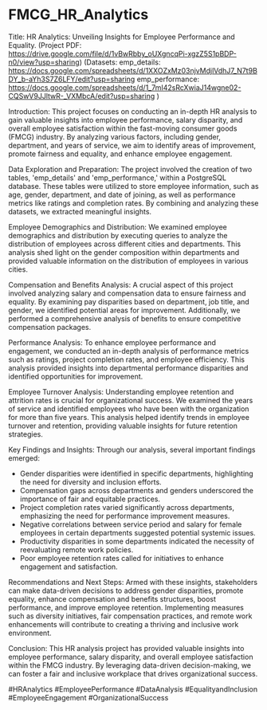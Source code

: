# FMCG_HR_Analytics
Title: HR Analytics: Unveiling Insights for Employee Performance and Equality.
(Project PDF: https://drive.google.com/file/d/1vBwRbby_oUXgncqPi-xgzZ5S1pBDP-n0/view?usp=sharing)
(Datasets: emp_details: https://docs.google.com/spreadsheets/d/1XXOZxMz03njvMdjlVdhJ7_N7t9BDY_b-aYh3S7Z6LFY/edit?usp=sharing
           emp_performance: https://docs.google.com/spreadsheets/d/1_7mI42sRcXwiaJ14wgne02-CQSwV9JJltwR-_VXMbcA/edit?usp=sharing )

Introduction:
This project focuses on conducting an in-depth HR analysis to gain valuable insights into employee performance, salary disparity, and overall employee satisfaction within the fast-moving consumer goods (FMCG) industry. By analyzing various factors, including gender, department, and years of service, we aim to identify areas of improvement, promote fairness and equality, and enhance employee engagement.

Data Exploration and Preparation:
The project involved the creation of two tables, 'emp_details' and 'emp_performance,' within a PostgreSQL database. These tables were utilized to store employee information, such as age, gender, department, and date of joining, as well as performance metrics like ratings and completion rates. By combining and analyzing these datasets, we extracted meaningful insights.

Employee Demographics and Distribution:
We examined employee demographics and distribution by executing queries to analyze the distribution of employees across different cities and departments. This analysis shed light on the gender composition within departments and provided valuable information on the distribution of employees in various cities.

Compensation and Benefits Analysis:
A crucial aspect of this project involved analyzing salary and compensation data to ensure fairness and equality. By examining pay disparities based on department, job title, and gender, we identified potential areas for improvement. Additionally, we performed a comprehensive analysis of benefits to ensure competitive compensation packages.

Performance Analysis:
To enhance employee performance and engagement, we conducted an in-depth analysis of performance metrics such as ratings, project completion rates, and employee efficiency. This analysis provided insights into departmental performance disparities and identified opportunities for improvement.

Employee Turnover Analysis:
Understanding employee retention and attrition rates is crucial for organizational success. We examined the years of service and identified employees who have been with the organization for more than five years. This analysis helped identify trends in employee turnover and retention, providing valuable insights for future retention strategies.

Key Findings and Insights:
Through our analysis, several important findings emerged:
- Gender disparities were identified in specific departments, highlighting the need for diversity and inclusion efforts.
- Compensation gaps across departments and genders underscored the importance of fair and equitable practices.
- Project completion rates varied significantly across departments, emphasizing the need for performance improvement measures.
- Negative correlations between service period and salary for female employees in certain departments suggested potential systemic issues.
- Productivity disparities in some departments indicated the necessity of reevaluating remote work policies.
- Poor employee retention rates called for initiatives to enhance engagement and satisfaction.

Recommendations and Next Steps:
Armed with these insights, stakeholders can make data-driven decisions to address gender disparities, promote equality, enhance compensation and benefits structures, boost performance, and improve employee retention. Implementing measures such as diversity initiatives, fair compensation practices, and remote work enhancements will contribute to creating a thriving and inclusive work environment.

Conclusion:
This HR analysis project has provided valuable insights into employee performance, salary disparity, and overall employee satisfaction within the FMCG industry. By leveraging data-driven decision-making, we can foster a fair and inclusive workplace that drives organizational success.

#HRAnalytics #EmployeePerformance #DataAnalysis #EqualityandInclusion #EmployeeEngagement #OrganizationalSuccess
